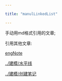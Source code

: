 ```yaml
---

title: "manulLinkedList"

---
```


手动用md格式引用的文章;



引用其他文章:

[engNote](english/engNote.md)

[../建模/水平线]()

[../建模/创建笔记]()



